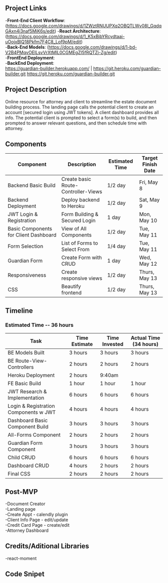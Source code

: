 ## Project Links
-**Front-End Client Workflow**: (https://docs.google.com/drawings/d/1ZWztRNUUPXq2OBQTLWv08I_GqdqGAxn4i3naf5MiK6s/edit)
-**React Architecture**: (https://docs.google.com/drawings/d/1_K5xBjbYRcydtaai-uOojxBlQ18Pkfm7F4C8_Lof9pM/edit)   
-**Back-End Models**: (https://docs.google.com/drawings/d/1-bd-V2B4PMqvOEILsvVrXtMlL0CGMEgZI5fRQTZj-Zg/edit)  
-**FrontEnd Deployment**:  
-**BackEnd Deployment**:  
https://guardian-builder.herokuapp.com/ | https://git.heroku.com/guardian-builder.git
https://git.heroku.com/guardian-builder.git

## Project Description
Online resource for attorney and client to streamline the estate document building process. 
The landing page calls the potential client to create an account [secured login using JWT tokens]. A client dashboard provides all info.
The potential client is prompted to select a form(s) to build, and then prompted to answer relevant questions, and then schedule time with attorney.

## Components
Component | Description | Estimated Time | Target Finish Date 
----------|-------------|----------------|-------------------
Backend Basic Build | Create basic Route-Controller-Views | 1/2 day | Fri, May 8
Backend Deployment | Deploy backend to Heroku | 1/2 day | Sat, May 9
JWT Login & Registration | Form Building & Secured Login | 1 day | Mon, May 10
Basic Components for Client Dashboard | View of All Components  | 1/2 day | Tue, May 11
Form Selection | List of Forms to Select From | 1/4 day | Tue, May 11
Guardian Form | Create Form with CRUD | 1 day | Wed, May 12
Responsiveness | Create responsive views | 1/2 day | Thurs, May 13
CSS | Beautify frontend | 1/2 day | Thurs, May 13

## Timeline
### Estimated Time -- 36 hours
Task | Time Estimate | Time Invested | Actual Time (34 hours)
------|---------------|---------------|------------
BE Models Built | 3 hours | 3 hours  | 3 hours
BE Route-View-Controllers | 2 hours | 2 hours | 2 hours
Heroku Deployment | 2 hours | 9:40am  | 
FE Basic Build | 1 hour | 1 hour | 1 hour 
JWT Research & Implementation | 6 hours | 6 hours | 6 hours 
Login & Registration Components w JWT  | 4 hours | 4 hours | 4 hours
Dashboard Basic Component Build | 3 hours | 3 hours | 3 hours
All-Forms Component | 2 hours | 2 hours | 2 hours
Guardian Form Component | 3 hours | 3 hours | 3 hours
Child CRUD | 6 hours | 6 hours | 6 hours 
Dashboard CRUD | 4 hours | 2 hours | 2 hours 
Final CSS | 2 hours | 2 hours | 2 hours


## Post-MVP  
-Document Creator  
-Landing page  
-Create Appt - calendly plugin    
-Client Info Page - edit/update    
-Credit Card Page - create/edit    
-Attorney Dashboard

## Credits/Aditional Libraries
-react-moment
## Code Snipet

